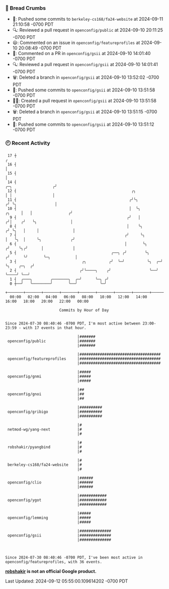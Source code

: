 ### 🍞 Bread Crumbs

 * 🚢: Pushed some commits to `berkeley-cs168/fa24-website` at 2024-09-11 21:10:58 -0700 PDT
 * 🔍: Reviewed a pull request in  `openconfig/public` at 2024-09-10 20:11:25 -0700 PDT
 * 😃: Commented on an issue in `openconfig/featureprofiles` at 2024-09-10 20:08:49 -0700 PDT
 * 💬: Commented on a PR in  `openconfig/gsii` at 2024-09-10 14:01:40 -0700 PDT
 * 🔍: Reviewed a pull request in  `openconfig/gsii` at 2024-09-10 14:01:41 -0700 PDT
 * 🗑: Deleted a branch in `openconfig/gsii` at 2024-09-10 13:52:02 -0700 PDT
 * 🚢: Pushed some commits to `openconfig/gsii` at 2024-09-10 13:51:58 -0700 PDT
 * ✍🏼: Created a pull request in `openconfig/gsii` at 2024-09-10 13:51:58 -0700 PDT
 * 🗑: Deleted a branch in `openconfig/gsii` at 2024-09-10 13:51:15 -0700 PDT
 * 🚢: Pushed some commits to `openconfig/gsii` at 2024-09-10 13:51:12 -0700 PDT

### 🕘 Recent Activity
```
 17 ┼                                                                                                  ╭
 16 ┤                                                                                                  │
 15 ┤                                                                                                  │
 14 ┤                                                                            ╭─╮                  ╭╯
 12 ┤                                                   ╭╮                       │ │                  │
 11 ┤                                                  ╭╯╰╮                     ╭╯ ╰╮                 │
 10 ┤                                                  │  ╰╮             ╭╮     │   │                ╭╯
  9 ┤                                                 ╭╯   │            ╭╯│    ╭╯   ╰╮               │
  8 ┤                                                 │    ╰╮          ╭╯ ╰╮   │     │               │
  7 ┤                                                ╭╯     ╰╮         │   ╰╮  │     ╰╮             ╭╯
  6 ┤                                                │       ╰╮       ╭╯    ╰╮╭╯      │             │
  5 ┤                                          ╭──╮ ╭╯        ╰╮     ╭╯      ╰╯       ╰─╮           │
  3 ┤                             ╭╮          ╭╯  ╰─╯          ╰╮  ╭─╯                  ╰╮    ╭─╮  ╭╯
  2 ┤                            ╭╯╰────╮    ╭╯                 ╰──╯                     ╰────╯ ╰──╯
  1 ┤  ╭───╮        ╭───────╮  ╭─╯      ╰─╮ ╭╯
  0 ┼──╯   ╰────────╯       ╰──╯          ╰─╯
    +───────+───────+───────+───────+───────+───────+───────+───────+───────+───────+───────+───────+────
  00:00   02:00   04:00   06:00   08:00   10:00   12:00   14:00   16:00   18:00   20:00   22:00   00:00   

						Commits by Hour of Day


Since 2024-07-30 08:40:46 -0700 PDT, I'm most active between 23:00-23:59 - with 17 events in that hour.

```



```
                                |#######
 openconfig/public              |#######
                                |#######

                                |####################################
 openconfig/featureprofiles     |####################################
                                |####################################

                                |#####
 openconfig/gnmi                |#####
                                |#####

                                |##
 openconfig/gnoi                |##
                                |##

                                |##########
 openconfig/gribigo             |##########
                                |##########

                                |#
 netmod-wg/yang-next            |#
                                |#

                                |#
 robshakir/pyangbind            |#
                                |#

                                |#
 berkeley-cs168/fa24-website    |#
                                |#

                                |######
 openconfig/clio                |######
                                |######

                                |############
 openconfig/ygot                |############
                                |############

                                |#####
 openconfig/lemming             |#####
                                |#####

                                |##############
 openconfig/gsii                |##############
                                |##############



Since 2024-07-30 08:40:46 -0700 PDT, I've been most active in openconfig/featureprofiles, with 36 events.

```
**[robshakir](mailto:robjs@google.com) is not an official Google product.**  


Last Updated: 2024-09-12 05:55:00.109614202 -0700 PDT
